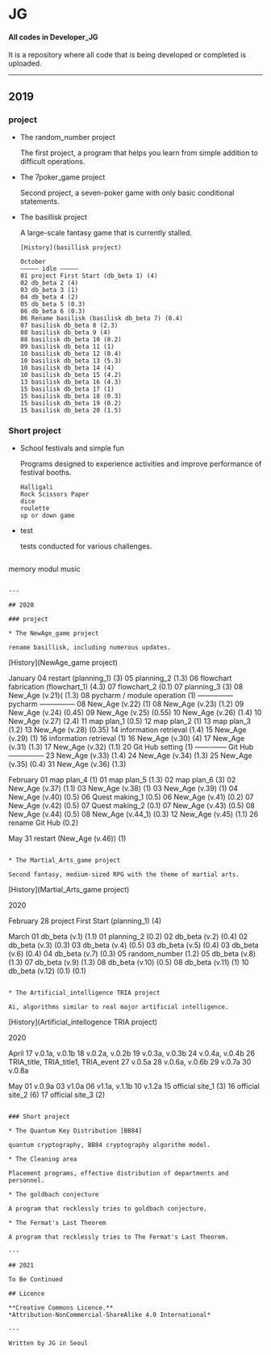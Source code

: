 # JG
#### All codes in Developer_JG

It is a repository where all code that is being developed or completed is uploaded.

---

## 2019

### project

* The random_number project

  The first project, a program that helps you learn from simple addition to difficult operations.

* The 7poker_game project

  Second project, a seven-poker game with only basic conditional statements.
 
* The basillisk project

  A large-scale fantasy game that is currently stalled.
  
  ```
  [History](basillisk project)
  
  October
  ————— idle —————
  01 project First Start (db_beta 1) (4)
  02 db_beta 2 (4)
  03 db_beta 3 (1)
  04 db_beta 4 (2)
  05 db_beta 5 (0.3)
  06 db_beta 6 (0.3)
  06 Rename basilisk (basilisk db_beta 7) (0.4)
  07 basilisk db_beta 8 (2.3)
  08 basilisk db_beta 9 (4)
  08 basilisk db_beta 10 (0.2)
  09 basilisk db_beta 11 (1)
  10 basilisk db_beta 12 (0.4)
  10 basilisk db_beta 13 (5.3)
  10 basilisk db_beta 14 (4)
  10 basilisk db_beta 15 (4.2)
  13 basilisk db_beta 16 (4.3)
  15 basilisk db_beta 17 (1)
  15 basilisk db_beta 18 (0.3)
  15 basilisk db_beta 19 (0.2)
  15 basilisk db_beta 20 (1.5)
  ```

### Short project

* School festivals and simple fun

  Programs designed to experience activities and
  improve performance of festival booths.

  ```
  Halligali
  Rock Scissors Paper
  dice
  roulette
  up or down game
  ```

* test

  tests conducted for various challenges.

  ```
 memory
 modul
 music
  ```

---

## 2020
 
### project

* The NewAge_game project

  rename basillisk, including numerous updates.
  
  ```
  [History](NewAge_game project)
  
  January
  04 restart (planning_1) (3)
  05 planning_2 (1.3)
  06 flowchart fabrication (flowchart_1) (4.3)
  07 flowchart_2 (0.1)
  07 planning_3 (3)
  08 New_Age (v.21)( (1.3)
  08 pycharm / module operation (1)
  ————— pycharm —————
  08 New_Age (v.22) (1)
  08 New_Age (v.23) (1.2)
  09 New_Age (v.24) (0.45)
  09 New_Age (v.25) (0.55)
  10 New_Age (v.26) (1.4)
  10 New_Age (v.27) (2.4)
  11 map plan_1 (0.5)
  12 map plan_2 (1)
  13 map plan_3 (1.2)
  13 New_Age (v.28) (0.35)
  14 information retrieval (1.4)
  15 New_Age (v.29) (1)
  16 information retrieval (1)
  16 New_Age (v.30) (4)
  17 New_Age (v.31) (1.3)
  17 New_Age (v.32) (1.1)
  20 Git Hub setting (1)
  ——-—— Git Hub —————
  23 New_Age (v.33) (1.4)
  24 New_Age (v.34) (1.3)
  25 New_Age (v.35) (0.4)
  31 New_Age (v.36) (1.3)

  February
  01 map plan_4 (1)
  01 map plan_5 (1.3)
  02 map plan_6 (3)
  02 New_Age (v.37) (1.1)
  03 New_Age (v.38) (1)
  03 New_Age (v.39) (1)
  04 New_Age (v.40) (0.5)
  06 Quest making_1 (0.5)
  06 New_Age (v.41) (0.2)
  07 New_Age (v.42) (0.5)
  07 Quest making_2 (0.1)
  07 New_Age (v.43) (0.5)
  08 New_Age (v.44) (0.5)
  08 New_Age (v.44_1) (0.3)
  12 New_Age (v.45) (1.1)
  26 rename Git Hub (0.2)

  May
  31 restart (New_Age (v.46)) (1)
  ```
  
* The Martial_Arts_game project

  Second fantasy, medium-sized RPG with the theme of martial arts.
  
  ```
  [History](Martial_Arts_game project)
  
  2020

  February
  28 project First Start (planning_1) (4)

  March
  01 db_beta (v.1) (1.1)
  01 planning_2 (0.2)
  02 db_beta (v.2) (0.4)
  02 db_beta (v.3) (0.3)
  03 db_beta (v.4) (0.5)
  03 db_beta (v.5) (0.4)
  03 db_beta (v.6) (0.4)
  04 db_beta (v.7) (0.3)
  05 random_number (1.2)
  05 db_beta (v.8) (1.3)
  07 db_beta (v.9) (1.3)
  08 db_beta (v.10) (0.5)
  08 db_beta (v.11) (1)
  10 db_beta (v.12) (0.1) (0.1)
  ```
  
* The Artificial_intelligence TRIA project

  Ai, algorithms similar to real major artificial intelligence.

  ```
  [History](Artificial_intellogence TRIA project)
  
  2020

  April
  17 v.0.1a, v.0.1b
  18 v.0.2a, v.0.2b
  19 v.0.3a, v.0.3b
  24 v.0.4a, v.0.4b
  26 TRIA_title, TRIA_title1, TRIA_event
  27 v.0.5a
  28 v.0.6a, v.0.6b
  29 v.0.7a
  30 v.0.8a

  May
  01 v.0.9a
  03 v1.0a
  06 v1.1a, v.1.1b
  10 v.1.2a
  15 official site_1 (3)
  16 official site_2 (6)
  17 official site_3 (2)
  ```
  
### Short project

* The Quantum Key Distribution [BB84]

  quantum cryptography, BB84 cryptography algorithm model.
  
* The Cleaning area

  Placement programs, effective distribution of departments and personnel.
  
* The goldbach conjecture

  A program that recklessly tries to goldbach conjecture.
  
* The Fermat's Last Theorem

  A program that recklessly tries to The Fermat's Last Theorem.

---

## 2021

To Be Continued

## Licence

 **Creative Commons Licence.**  
 *Attribution-NonCommercial-ShareAlike 4.0 International*
 
---
 
 Written by JG in Seoul
